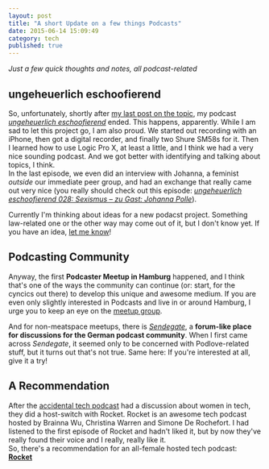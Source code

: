 ```yaml
---
layout: post
title: "A short Update on a few things Podcasts"
date: 2015-06-14 15:09:49
category: tech
published: true
---
```


*Just a few quick thoughts and notes, all podcast-related*

## ungeheuerlich eschoofierend
So, unfortunately, shortly after [my last post on the topic](http://blog.timmschoof.com/2015/03/31/ungeheuerlich-eschoofierend-update/), my podcast [*ungeheuerlich eschoofierend*](http://www.ungeheuerlich.org/) ended. This happens, apparently. While I am sad to let this project go, I am also proud. We started out recording with an iPhone, then got a digital recorder, and finally two Shure SM58s for it. Then I learned how to use Logic Pro X, at least a little, and I think we had a very nice sounding podcast. And we got better with identifying and talking about topics, I think.  
In the last episode, we even did an interview with Johanna, a feminist *outside* our immediate peer group, and had an exchange that really came out very nice (you really should check out this episode: [*ungeheuerlich eschoofierend 028: Sexismus – zu Gast: Johanna Polle*](http://www.ungeheuerlich.org/episoden/028)). 

Currently I'm thinking about ideas for a new podacst project. Something law-related one or the other way may come out of it, but I don't know yet. If you have an idea, [let me know](https://twitter.com/tschoof)!


## Podcasting Community
Anyway, the first **Podcaster Meetup in Hamburg** happened, and I think that's one of the ways the community can continue (or: start, for the cyncics out there) to develop this unique and awesome medium. If you are even only slightly interested in Podcasts and live in or around Hamburg, I urge you to keep an eye on the [meetup group](http://podcasting.meetup.com/cities/de/hamburg/).

And for non-meatspace meetups, there is [*Sendegate*](https://sendegate.de/), a **forum-like place for discussions for the German podcast community**. When I first came across *Sendegate*, it seemed only to be concerned with Podlove-related stuff, but it turns out that's not true. Same here: If you're interested at all, give it a try!

## A Recommendation

After the [accidental tech podcast](http://atp.fm/) had a discussion about women in tech, they did a host-switch with Rocket. Rocket is an awesome tech podcast hosted by Brainna Wu, Christina Warren and Simone De Rochefort. I had listened to the first episode of Rocket and hadn't liked it, but by now they've really found their voice and I really, really like it.  
So, there's a recommendation for an all-female hosted tech podcast: [**Rocket**](https://www.relay.fm/rocket)